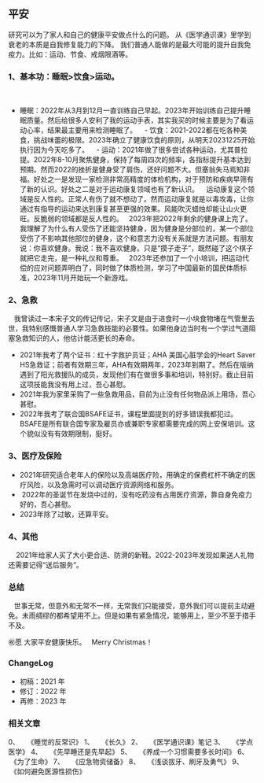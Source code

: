 

## 平安

研究可以为了家人和自己的健康平安做点什么的问题。
从《医学通识课》里学到衰老的本质是自我修复能力的下降。
我们普通人能做的是最大可能的提升自我免疫力。比如：运动、节食、戒烟限酒等。
 

### 1、基本功：睡眠>饮食>运动。 
 
   
   - 睡眠：2022年从3月到12月一直训练自己早起。2023年开始训练自己提升睡眠质量。然后给很多人安利了我的运动手表，其实我买的时候主要是为了看运动心率，结果最主要用来检测睡眠了。
   - 饮食：2021-2022都在吃各种美食，挑战味蕾的极限。2023年确立了健康饮食的原则，从明天20231225开始执行因为今天吃多了。
   - 运动：2021年做了很多尝试各种运动，尤其普拉提。2022年8-10月聚焦健身，保持了每周四次的频率，各指标提升基本达到预期。然而2022的挫折是健身受了肩伤，还好问题不大。但塞翁失马焉知非福。好处之一是发现一家检测非常高精度的体检机构，对于预防和疾病早筛有了新的认识。好处之二是对于运动康复领域也有了新认识。
   运动康复这个领域是反人性的。正常人有伤了就不想动了。然而运动康复就是以毒攻毒，让你通过有指导的运动来达到康复甚至更强的效果。风能吹灭蜡烛却能让山火更旺。反脆弱的领域都是反人性的。
  2023年把2022年剩余的健身课上完了。我理解了为什么有人受伤了还能坚持健身，因为健身是分部位的，某一个部位受伤了不影响其他部位的健身，这个和意志力没有关系就是方法问题。有朋友说：你喜欢健身。我说：我不喜欢健身。只是“摸子走子”，既然碰了这个棋子就把它走完，是一种礼仪和尊重。
  2023年还参加了一个小培训，把运动代偿的应对问题弄明白了，同时做了体质检测，学习了中国最新的国民体质标准，2023年11月开始玩一个新游戏。 


### 2、急救

   我曾读过一本宋子文的传记传记，宋子文是由于进食时一小块食物堵在气管里去世，我特别感慨普通人学习急救技能的必要性。如果他身边当时有一个学过气道阻塞急救知识的人，他估计能活更长的寿命。
* 2021年我考了两个证书：红十字救护员证；AHA 美国心脏学会的Heart Saver HS急救证；前者有效期三年，AHA有效期两年，2023年到期了。然后在版纳遇到了阳光救援队的成员，发现他们有在做很多事和培训，特别好。截止目前这项技能我没有用上过，吾心甚慰。 
* 2021年我为家里采购了一些急救用品，目前为止没有任何物品派上用场，吾心甚慰。 
* 2022年我考了联合国BSAFE证书，课程里面提到的好多错误我都犯过。BSAFE是所有联合国专家及雇员亦或兼职专家都需要完成的网上安保培训。这个貌似没有有效期限制，挺好。
 

### 3、医疗及保险

*  2021年研究适合老年人的保险以及高端医疗险，用确定的保费杠杆不确定的医疗风险，以及急需时可以调动医疗资源网络和服务。
*  2022年的圣诞节在发烧中过的，没有吃药没有占用医疗资源，靠自身免疫力好的，吾心甚慰。
*  2023年除了过敏，还算平安。


### 4、其他

    2021年给家人买了大小更合适、防滑的新鞋。2022-2023年发现如果送人礼物还需要记得“送后服务”。


### 总结

   世事无常，但意外和无常不一样，无常我们只能接受，意外我们可以提前主动避免。未雨绸缪的都希望用不上。但是如果有紧急情况，能够用上，至少不至于措手不及。

㊗️愿 大家平安健康快乐。
 
Merry Christmas！


### ChangeLog
* 初稿：2021 年
* 修订：2022 年
* 再修：2023 年

### 相关文章
0、    《睡觉的反常识》
1、    《长久》
2、    《医学通识课》笔记
3、    《学点医学》
4、    《先早睡还是先早起》
5、    《养成一个习惯需要多长时间》
6、    《为了生命》
7、    《应急物资储备》
8、    《浅谈拔牙、刷牙及勇气》
9、    《如何避免医源性损伤》
